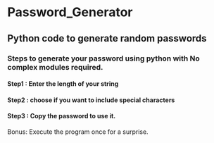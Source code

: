 # Password_Generator
<h2>Python code to generate random passwords</h2>
<h3>Steps to generate your password using python with No complex modules required.</h3>
<h4>Step1 : Enter the length of your string</h4>
<h4>Step2 : choose if you want to include special characters</h4>
<h4>Step3 : Copy the password to use it.</h4>
Bonus: Execute the program once for a surprise.
